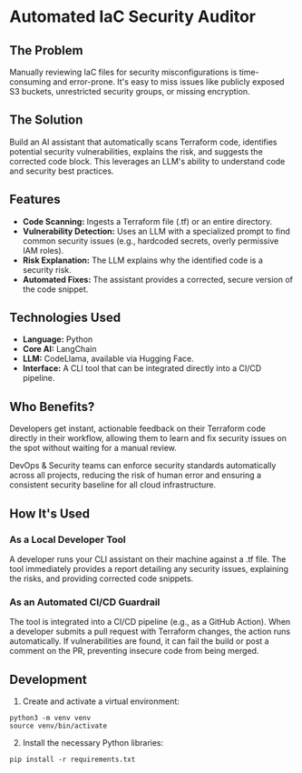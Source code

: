 # Automated IaC Security Auditor

## The Problem
Manually reviewing IaC files for security misconfigurations is time-consuming and error-prone. It's easy to miss issues like publicly exposed S3 buckets, unrestricted security groups, or missing encryption.

## The Solution
Build an AI assistant that automatically scans Terraform code, identifies potential security vulnerabilities, explains the risk, and suggests the corrected code block. This leverages an LLM's ability to understand code and security best practices.

## Features
- **Code Scanning:** Ingests a Terraform file (.tf) or an entire directory.
- **Vulnerability Detection:** Uses an LLM with a specialized prompt to find common security issues (e.g., hardcoded secrets, overly permissive IAM roles).
- **Risk Explanation:** The LLM explains why the identified code is a security risk.
- **Automated Fixes:** The assistant provides a corrected, secure version of the code snippet.

## Technologies Used
- **Language:** Python
- **Core AI:** LangChain
- **LLM:** CodeLlama, available via Hugging Face.
- **Interface:** A CLI tool that can be integrated directly into a CI/CD pipeline.

## Who Benefits?
Developers get instant, actionable feedback on their Terraform code directly in their workflow, allowing them to learn and fix security issues on the spot without waiting for a manual review.

DevOps & Security teams can enforce security standards automatically across all projects, reducing the risk of human error and ensuring a consistent security baseline for all cloud infrastructure.

## How It's Used
### As a Local Developer Tool
A developer runs your CLI assistant on their machine against a .tf file. The tool immediately provides a report detailing any security issues, explaining the risks, and providing corrected code snippets.

### As an Automated CI/CD Guardrail
The tool is integrated into a CI/CD pipeline (e.g., as a GitHub Action). When a developer submits a pull request with Terraform changes, the action runs automatically. If vulnerabilities are found, it can fail the build or post a comment on the PR, preventing insecure code from being merged.

## Development
1. Create and activate a virtual environment:
  ```
  python3 -m venv venv
  source venv/bin/activate
  ```

2. Install the necessary Python libraries:
  ```
  pip install -r requirements.txt
  ```
